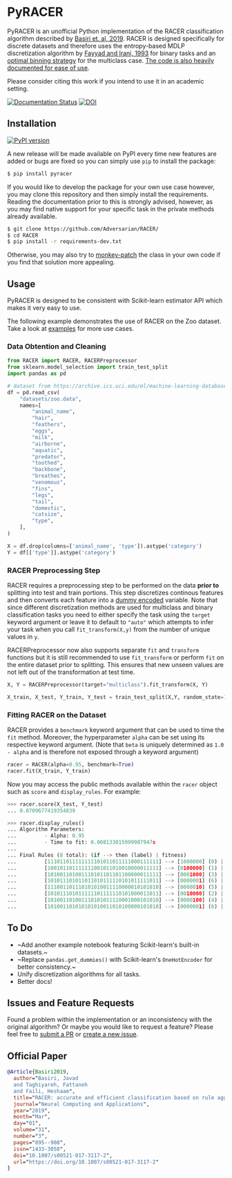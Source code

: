 # PyRACER

PyRACER is an unofficial Python implementation of the RACER classification algorithm described by [Basiri et. al, 2019](https://link.springer.com/article/10.1007/s00521-017-3117-2).
RACER is designed specifically for discrete datasets and therefore uses the entropy-based MDLP discretization algorithm by [Fayyad and Irani, 1993](http://web.donga.ac.kr/kjunwoo/files/Multi%20interval%20discretization%20of%20continuous%20valued%20attributes%20for%20classification%20learning.pdf) for binary tasks and an [optimal binning strategy](https://arxiv.org/abs/2001.08025) for the multiclass case. [The code is also heavily documented for ease of use](https://pyracer.readthedocs.io/en/latest/).

Please consider citing this work if you intend to use it in an academic setting.

[![Documentation Status](https://readthedocs.org/projects/pyracer/badge/?version=latest)](https://pyracer.readthedocs.io/en/latest/?badge=latest) [![DOI](https://zenodo.org/badge/656323287.svg)](https://zenodo.org/badge/latestdoi/656323287)

## Installation
[![PyPI version](https://badge.fury.io/py/pyracer.svg)](https://badge.fury.io/py/pyracer)

A new release will be made available on PyPI every time new features are added or bugs are fixed so you can simply use `pip` to install the package:
```bash
$ pip install pyracer
```

If you would like to develop the package for your own use case however, you may clone this repository and then simply install the requirements. Reading the documentation prior to this is strongly advised, however, as you may find native support for your specific task in the private methods already available.
```bash
$ git clone https://github.com/Adversarian/RACER/
$ cd RACER
$ pip install -r requirements-dev.txt
```

Otherwise, you may also try to [monkey-patch](https://stackoverflow.com/questions/68637641/monkey-patch-add-new-class-and-functions-to-existing-module) the class in your own code if you find that solution more appealing.

## Usage
PyRACER is designed to be consistent with Scikit-learn estimator API which makes it very easy to use.


The following example demonstrates the use of RACER on the Zoo dataset. Take a look at [examples](https://github.com/Adversarian/RACER/tree/main/examples) for more use cases.
### Data Obtention and Cleaning
```python
from RACER import RACER, RACERPreprocessor
from sklearn.model_selection import train_test_split
import pandas as pd

# dataset from https://archive.ics.uci.edu/ml/machine-learning-databases/zoo/
df = pd.read_csv(
    "datasets/zoo.data",
    names=[
        "animal_name",
        "hair",
        "feathers",
        "eggs",
        "milk",
        "airborne",
        "aquatic",
        "predator",
        "toothed",
        "backbone",
        "breathes",
        "venomous",
        "fins",
        "legs",
        "tail",
        "domestic",
        "catsize",
        "type",
    ],
)

X = df.drop(columns=['animal_name', 'type']).astype('category')
Y = df[['type']].astype('category')
```

### RACER Preprocessing Step
RACER requires a preprocessing step to be performed on the data **prior to** splitting into test and train portions. This step discretizes continous features and then converts each feature into a [dummy encoded](https://datascience.stackexchange.com/questions/98172/what-is-the-difference-between-one-hot-and-dummy-encoding) variable. Note that since different discretization methods are used for multiclass and binary classification tasks you need to either specify the task using the `target` keyword argument or leave it to default to `"auto"` which attempts to infer your task when you call `fit_transform(X,y)` from the number of unique values in `y`.

RACERPreprocessor now also supports separate `fit` and `transform` functions but it is still recommended to use `fit_transform` or perform `fit` on the entire dataset prior to splitting. This ensures that new unseen values are not left out of the transformation at test time.
```python
X, Y = RACERPreprocessor(target="multiclass").fit_transform(X, Y)

X_train, X_test, Y_train, Y_test = train_test_split(X,Y, random_state=1, test_size=0.3)
```

### Fitting RACER on the Dataset
RACER provides a `benchmark` keyword argument that can be used to time the `fit` method. Moreover, the hyperparameter `alpha` can be set using its respective keyword argument. (Note that `beta` is uniquely determined as `1.0 - alpha` and is therefore not exposed through a keyword argument)
```python
racer = RACER(alpha=0.95, benchmark=True)
racer.fit(X_train, Y_train)
```

Now you may access the public methods available within the `racer` object such as `score` and `display_rules`. For example:
```python
>>> racer.score(X_test, Y_test)
... 0.8709677419354839

>>> racer.display_rules()
... Algorithm Parameters:
... 	    - Alpha: 0.95
... 	    - Time to fit: 0.008133015999987947s
... 
... Final Rules (8 total): (if --> then (label) | fitness)
... 	    [111011011111111101011011111000111111] --> [1000000] (0) | 0.9685714285714285
... 	    [100101101111111001011010010000011111] --> [0100000] (1) | 0.9607142857142856
... 	    [101001101001110101101101100000011111] --> [0001000] (3) | 0.9571428571428571
... 	    [101011101011011010111110101011111011] --> [0000001] (6) | 0.9542857142857143
... 	    [111001101110101010011110000010101010] --> [0000010] (5) | 0.9535714285714285
... 	    [101011101011111101111110101000011011] --> [0010000] (2) | 0.9528571428571428
... 	    [101001101001110101011110001000101010] --> [0000100] (4) | 0.9521428571428571
... 	    [101001101010101010011010100000101010] --> [0000001] (6) | 0.9507142857142856
```
## To Do
- ~Add another example notebook featuring Scikit-learn's built-in datasets.~
- ~Replace `pandas.get_dummies()` with Scikit-learn's `OneHotEncoder` for better consistency.~
- Unify discretization algorithms for all tasks.
- Better docs!

## Issues and Feature Requests
Found a problem within the implementation or an inconsistency with the original algorithm? Or maybe you would like to request a feature? Please feel free to [submit a PR](https://github.com/Adversarian/RACER/pulls) or [create a new issue](https://github.com/Adversarian/RACER/issues).

## Official Paper
```bibtex
@Article{Basiri2019,
  author="Basiri, Javad
  and Taghiyareh, Fattaneh
  and Faili, Heshaam",
  title="RACER: accurate and efficient classification based on rule aggregation approach",
  journal="Neural Computing and Applications",
  year="2019",
  month="Mar",
  day="01",
  volume="31",
  number="3",
  pages="895--908",
  issn="1433-3058",
  doi="10.1007/s00521-017-3117-2",
  url="https://doi.org/10.1007/s00521-017-3117-2"
}
```
